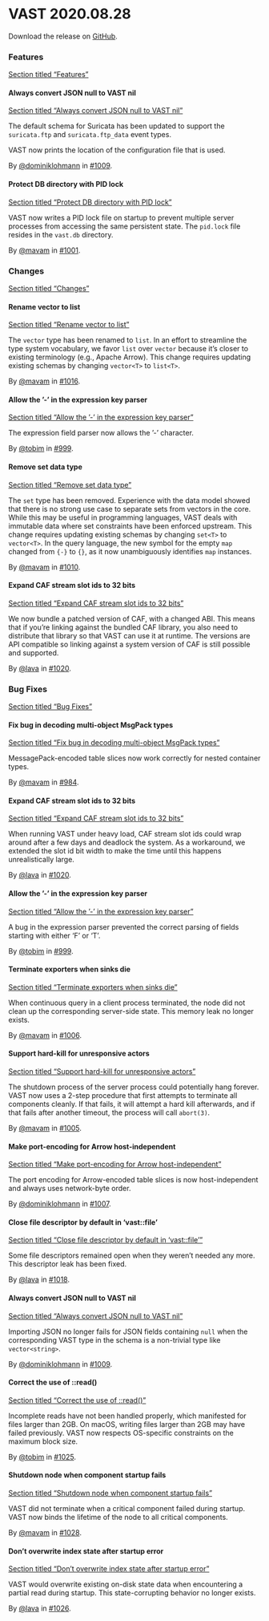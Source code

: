 # VAST 2020.08.28

Download the release on [GitHub](https://github.com/tenzir/tenzir/releases/tag/2020.08.28).

### Features

[Section titled “Features”](#features)

#### Always convert JSON null to VAST nil

[Section titled “Always convert JSON null to VAST nil”](#always-convert-json-null-to-vast-nil)

The default schema for Suricata has been updated to support the `suricata.ftp` and `suricata.ftp_data` event types.

VAST now prints the location of the configuration file that is used.

By [@dominiklohmann](https://github.com/dominiklohmann) in [#1009](https://github.com/tenzir/tenzir/pull/1009).

#### Protect DB directory with PID lock

[Section titled “Protect DB directory with PID lock”](#protect-db-directory-with-pid-lock)

VAST now writes a PID lock file on startup to prevent multiple server processes from accessing the same persistent state. The `pid.lock` file resides in the `vast.db` directory.

By [@mavam](https://github.com/mavam) in [#1001](https://github.com/tenzir/tenzir/pull/1001).

### Changes

[Section titled “Changes”](#changes)

#### Rename vector to list

[Section titled “Rename vector to list”](#rename-vector-to-list)

The `vector` type has been renamed to `list`. In an effort to streamline the type system vocabulary, we favor `list` over `vector` because it’s closer to existing terminology (e.g., Apache Arrow). This change requires updating existing schemas by changing `vector<T>` to `list<T>`.

By [@mavam](https://github.com/mavam) in [#1016](https://github.com/tenzir/tenzir/pull/1016).

#### Allow the ’-’ in the expression key parser

[Section titled “Allow the ’-’ in the expression key parser”](#allow-the---in-the-expression-key-parser)

The expression field parser now allows the ’-’ character.

By [@tobim](https://github.com/tobim) in [#999](https://github.com/tenzir/tenzir/pull/999).

#### Remove set data type

[Section titled “Remove set data type”](#remove-set-data-type)

The `set` type has been removed. Experience with the data model showed that there is no strong use case to separate sets from vectors in the core. While this may be useful in programming languages, VAST deals with immutable data where set constraints have been enforced upstream. This change requires updating existing schemas by changing `set<T>` to `vector<T>`. In the query language, the new symbol for the empty `map` changed from `{-}` to `{}`, as it now unambiguously identifies `map` instances.

By [@mavam](https://github.com/mavam) in [#1010](https://github.com/tenzir/tenzir/pull/1010).

#### Expand CAF stream slot ids to 32 bits

[Section titled “Expand CAF stream slot ids to 32 bits”](#expand-caf-stream-slot-ids-to-32-bits)

We now bundle a patched version of CAF, with a changed ABI. This means that if you’re linking against the bundled CAF library, you also need to distribute that library so that VAST can use it at runtime. The versions are API compatible so linking against a system version of CAF is still possible and supported.

By [@lava](https://github.com/lava) in [#1020](https://github.com/tenzir/tenzir/pull/1020).

### Bug Fixes

[Section titled “Bug Fixes”](#bug-fixes)

#### Fix bug in decoding multi-object MsgPack types

[Section titled “Fix bug in decoding multi-object MsgPack types”](#fix-bug-in-decoding-multi-object-msgpack-types)

MessagePack-encoded table slices now work correctly for nested container types.

By [@mavam](https://github.com/mavam) in [#984](https://github.com/tenzir/tenzir/pull/984).

#### Expand CAF stream slot ids to 32 bits

[Section titled “Expand CAF stream slot ids to 32 bits”](#expand-caf-stream-slot-ids-to-32-bits-1)

When running VAST under heavy load, CAF stream slot ids could wrap around after a few days and deadlock the system. As a workaround, we extended the slot id bit width to make the time until this happens unrealistically large.

By [@lava](https://github.com/lava) in [#1020](https://github.com/tenzir/tenzir/pull/1020).

#### Allow the ’-’ in the expression key parser

[Section titled “Allow the ’-’ in the expression key parser”](#allow-the---in-the-expression-key-parser-1)

A bug in the expression parser prevented the correct parsing of fields starting with either ‘F’ or ‘T’.

By [@tobim](https://github.com/tobim) in [#999](https://github.com/tenzir/tenzir/pull/999).

#### Terminate exporters when sinks die

[Section titled “Terminate exporters when sinks die”](#terminate-exporters-when-sinks-die)

When continuous query in a client process terminated, the node did not clean up the corresponding server-side state. This memory leak no longer exists.

By [@mavam](https://github.com/mavam) in [#1006](https://github.com/tenzir/tenzir/pull/1006).

#### Support hard-kill for unresponsive actors

[Section titled “Support hard-kill for unresponsive actors”](#support-hard-kill-for-unresponsive-actors)

The shutdown process of the server process could potentially hang forever. VAST now uses a 2-step procedure that first attempts to terminate all components cleanly. If that fails, it will attempt a hard kill afterwards, and if that fails after another timeout, the process will call `abort(3)`.

By [@mavam](https://github.com/mavam) in [#1005](https://github.com/tenzir/tenzir/pull/1005).

#### Make port-encoding for Arrow host-independent

[Section titled “Make port-encoding for Arrow host-independent”](#make-port-encoding-for-arrow-host-independent)

The port encoding for Arrow-encoded table slices is now host-independent and always uses network-byte order.

By [@dominiklohmann](https://github.com/dominiklohmann) in [#1007](https://github.com/tenzir/tenzir/pull/1007).

#### Close file descriptor by default in ‘vast::file’

[Section titled “Close file descriptor by default in ‘vast::file’”](#close-file-descriptor-by-default-in-vastfile)

Some file descriptors remained open when they weren’t needed any more. This descriptor leak has been fixed.

By [@lava](https://github.com/lava) in [#1018](https://github.com/tenzir/tenzir/pull/1018).

#### Always convert JSON null to VAST nil

[Section titled “Always convert JSON null to VAST nil”](#always-convert-json-null-to-vast-nil-1)

Importing JSON no longer fails for JSON fields containing `null` when the corresponding VAST type in the schema is a non-trivial type like `vector<string>`.

By [@dominiklohmann](https://github.com/dominiklohmann) in [#1009](https://github.com/tenzir/tenzir/pull/1009).

#### Correct the use of ::read()

[Section titled “Correct the use of ::read()”](#correct-the-use-of-read)

Incomplete reads have not been handled properly, which manifested for files larger than 2GB. On macOS, writing files larger than 2GB may have failed previously. VAST now respects OS-specific constraints on the maximum block size.

By [@tobim](https://github.com/tobim) in [#1025](https://github.com/tenzir/tenzir/pull/1025).

#### Shutdown node when component startup fails

[Section titled “Shutdown node when component startup fails”](#shutdown-node-when-component-startup-fails)

VAST did not terminate when a critical component failed during startup. VAST now binds the lifetime of the node to all critical components.

By [@mavam](https://github.com/mavam) in [#1028](https://github.com/tenzir/tenzir/pull/1028).

#### Don’t overwrite index state after startup error

[Section titled “Don’t overwrite index state after startup error”](#dont-overwrite-index-state-after-startup-error)

VAST would overwrite existing on-disk state data when encountering a partial read during startup. This state-corrupting behavior no longer exists.

By [@lava](https://github.com/lava) in [#1026](https://github.com/tenzir/tenzir/pull/1026).